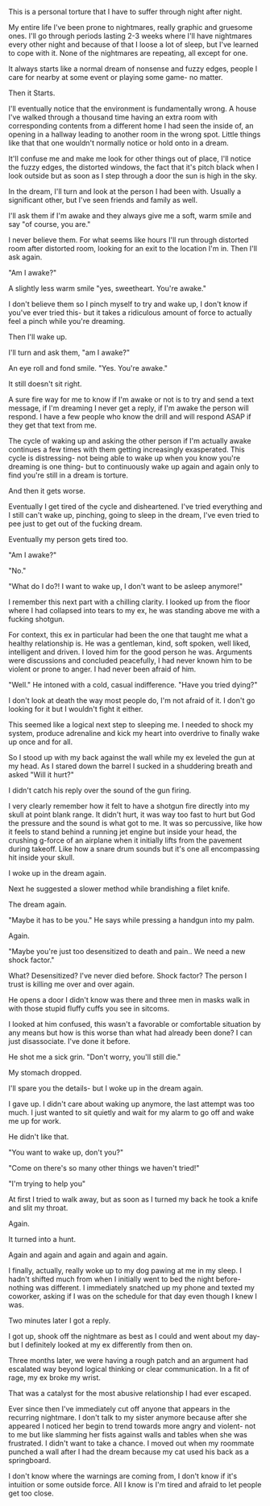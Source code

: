 This is a personal torture that I have to suffer through night after night.

My entire life I've been prone to nightmares, really graphic and gruesome ones. I'll go through periods lasting 2-3 weeks where I'll have nightmares every other night and because of that I loose a lot of sleep, but I've learned to cope with it. None of the nightmares are repeating, all except for one. 

It always starts like a normal dream of nonsense and fuzzy edges, people I care for nearby at some event or playing some game- no matter.

Then it Starts.

I'll eventually notice that the environment is fundamentally wrong. A house I've walked through a thousand time having an extra room with corresponding contents from a different home I had seen the inside of, an opening in a hallway leading to another room in the wrong spot. Little things like that that one wouldn't normally notice or hold onto in a dream.

It'll confuse me and make me look for other things out of place, I'll notice the fuzzy edges, the distorted windows, the fact that it's pitch black when I look outside but as soon as I step through a door the sun is high in the sky.

In the dream, I'll turn and look at the person I had been with. Usually a significant other, but I've seen friends and family as well.

I'll ask them if I'm awake and they always give me a soft, warm smile and say "of course, you are."

I never believe them. For what seems like hours I'll run through distorted room after distorted room, looking for an exit to the location I'm in. Then I'll ask again.

"Am I awake?"

A slightly less warm smile "yes, sweetheart. You're awake."

I don't believe them so I pinch myself to try and wake up, I don't know if you've ever tried this- but it takes a ridiculous amount of force to actually feel a pinch while you're dreaming.

Then I'll wake up.

I'll turn and ask them, "am I awake?"

An eye roll and fond smile. "Yes. You're awake."

It still doesn't sit right.

A sure fire way for me to know if I'm awake or not is to try and send a text message, if I'm dreaming I never get a reply, if I'm awake the person will respond. I have a few people who know the drill and will respond ASAP if they get that text from me.

The cycle of waking up and asking the other person if I'm actually awake continues a few times with them getting increasingly exasperated. This cycle is distressing- not being able to wake up when you know you're dreaming is one thing- but to continuously wake up again and again only to find you're still in a dream is torture.

And then it gets worse.

Eventually I get tired of the cycle and disheartened. I've tried everything and I still can't wake up, pinching, going to sleep in the dream, I've even tried to pee just to get out of the fucking dream.

Eventually my person gets tired too.

"Am I awake?"

"No."

"What do I do?! I want to wake up, I don't want to be asleep anymore!"

I remember this next part with a chilling clarity. I looked up from the floor where I had collapsed into tears to my ex, he was standing above me with a fucking shotgun.

For context, this ex in particular had been the one that taught me what a healthy relationship is. He was a gentleman, kind, soft spoken, well liked, intelligent and driven. I loved him for the good person he was. Arguments were discussions and concluded peacefully, I had never known him to be violent or prone to anger. I had never been afraid of him.

"Well." He intoned with a cold, casual indifference. "Have you tried dying?"

I don't look at death the way most people do, I'm not afraid of it. I don't go looking for it but I wouldn't fight it either.

This seemed like a logical next step to sleeping me. I needed to shock my system, produce adrenaline and kick my heart into overdrive to finally wake up once and for all. 

So I stood up with my back against the wall while my ex leveled the gun at my head. As I stared down the barrel I sucked in a shuddering breath and asked  "Will it hurt?"

I didn't catch his reply over the sound of the gun firing.

I very clearly remember how it felt to have a shotgun fire directly into my skull at point blank range. It didn't hurt, it was way too fast to hurt but God the pressure and the sound is what got to me. It was so percussive, like how it feels to stand behind a running jet engine but inside your head, the crushing g-force of an airplane when it initially lifts from the pavement during takeoff. Like how a snare drum sounds but it's one all encompassing hit inside your skull.

I woke up in the dream again.

Next he suggested a slower method while brandishing a filet knife.

The dream again.

"Maybe it has to be you." He says while pressing a handgun into my palm. 

Again.

"Maybe you're just too desensitized to death and pain.. We need a new shock factor."

What? Desensitized? I've never died before. Shock factor? The person I trust is killing me over and over again.

He opens a door I didn't know was there and three men in masks walk in with those stupid fluffy cuffs you see in sitcoms.

I looked at him confused, this wasn't a favorable or comfortable situation by any means but how is this worse than what had already been done? I can just disassociate. I've done it before.

He shot me a sick grin. "Don't worry, you'll still die."

My stomach dropped.

I'll spare you the details- but I woke up in the dream again.

I gave up. I didn't care about waking up anymore, the last attempt was too much. I just wanted to sit quietly and wait for my alarm to go off and wake me up for work.

He didn't like that.

"You want to wake up, don't you?" 

"Come on there's so many other things we haven't tried!" 

"I'm trying to help you"

At first I tried to walk away, but as soon as I turned my back he took a knife and slit my throat.

Again.

It turned into a hunt.

Again and again and again and again and again.

I finally, actually, really woke up to my dog pawing at me in my sleep. I hadn't shifted much from when I initially went to bed the night before- nothing was different. I immediately snatched up my phone and texted my coworker, asking if I was on the schedule for that day even though I knew I was.

Two minutes later I got a reply.

I got up, shook off the nightmare as best as I could and went about my day- but I definitely looked at my ex differently from then on.

Three months later, we were having a rough patch and an argument had escalated way beyond logical thinking or clear communication. In a fit of rage, my ex broke my wrist.

That was a catalyst for the most abusive relationship I had ever escaped.

Ever since then I've immediately cut off anyone that appears in the recurring nightmare. I don't talk to my sister anymore because after she appeared I noticed her begin to trend towards more angry and violent- not to me but like slamming her fists against walls and tables when she was frustrated. I didn't want to take a chance. I moved out when my roommate punched a wall after I had the dream because my cat used his back as a springboard.

I don't know where the warnings are coming from, I don't know if it's intuition or some outside force. All I know is I'm tired and afraid to let people get too close.